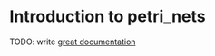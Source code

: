 # Introduction to petri_nets

TODO: write [great documentation](http://jacobian.org/writing/great-documentation/what-to-write/)
